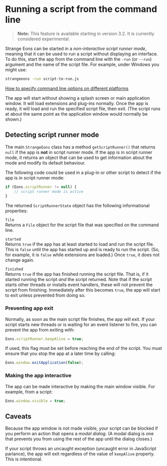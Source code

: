 # Running a script from the command line

> **Note:** This feature is available starting in version 3.2. It is currently considered experimental.

Strange Eons can be started in a *non-interactive script runner mode*, meaning that it can be used to run a script without displaying an interface. To do this, start the app from the command line with the `-run` (or `--run`) argument and the name of the script file. For example, under Windows you might use:

```bash
strangeeons -run script-to-run.js
```

[How to specify command line options on different platforms](um-install-command-line-options.md#setting-command-line-options)

The app will start without showing a splash screen or main application window. It will load extensions and plug-ins normally. Once the app is ready, it will load and run the specified script file, then exit. (The script runs at about the same point as the application window would normally be shown.)

## Detecting script runner mode

The main `StrangeEons` class has a method `getScriptRunner()` that returns `null` if the app is **not** in script runner mode. If the app is in script runner mode, it returns an object that can be used to get information about the mode and modify its default behaviour.

The following code could be used in a plug-in or other script to detect if the app is in script runner mode:

```js
if (Eons.scriptRunner != null) {
    // script runner mode is active
}
```

The returned `ScriptRunnerState` object has the following informational properties:

`file`  
Returns a `File` object for the script file that was specified on the command line.

`started`  
Returns `true` if the app has at least started to load and run the script file. This is `false` until the app has started up and is ready to run the script. (So, for example, it is `false` while extensions are loaded.) Once `true`, it does not change again.

`finished`  
Returns `true` if the app has finished running the script file. That is, if it started running the script *and* the script returned. Note that if the script starts other threads or installs event handlers, these will not prevent the script from finishing. Immediately after this becomes `true`, the app will start to exit unless prevented from doing so.

### Preventing app exit

Normally, as soon as the main script file finishes, the app will exit. If your script starts new threads or is waiting for an event listener to fire, you can prevent the app from exiting with:

```js
Eons.scriptRunner.keepAlive = true;
```

If used, this flag must be set before reaching the end of the script. You must ensure that you stop the app at a later time by calling:

```js
Eons.window.exitApplication(false);
```

### Making the app interactive

The app can be made interactive by making the main window visible. For example, from a script:

```js
Eons.window.visible = true;
```

## Caveats

Because the app window is not made visible, your script can be blocked if you perform an action that opens a *modal dialog*. (A modal dialog is one that prevents you from using the rest of the app until the dialog closes.)

If your script throws an uncaught exception (uncaught error in JavaScript parlance), the app will exit regardless of the value of `keepAlive` property. This is intentional.

